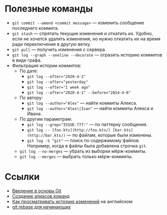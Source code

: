 # Полезные команды

- `git commit --amend <commit message>` — изменить сообщение последнего коммита.
- `git stash` — спрятать текущие изменения и откатить их. Удобно, если не хочется удалять изменения, но нужно откатить их на время ради переключения в другую ветку.
- `git pull` — получить изменения с сервера.
- `git log --graph --oneline --decorate` — отразить историю коммитов в виде графа.
- Фильтрация истории коммитов:
    - По дате:
        - `git log --after="2020-4-1"`
        - `git log --after="yesterday"`
        - `git log --after="1 week ago"`
        - `git log --after="2020-4-1" --before="2014-4-6"`
    - По автору:
        - `git log --author="Alex"` — найти коммиты Алекса.
        - `git log --author="Alex\|Ivan"` — найти коммиты Алекса и Ивана.
    - По другим параметрам:
        - `git log --grep="ISSUE-777:"` — по паттерну сообщения.
        - `git log -- [foo.kts](http://foo.kts/) [bar.kts](http://bar.kts/)` — по файлам, которые были изменены.
        - `git log -S "git"` — поиск по содержимому файлов. Например, когда в файлы была добавлена строчка `git`.
    - `git log --no-merges` — убрать из выборки мёрж-коммиты.
    - `git log --merges` — выбрать только мёрж-коммиты.

# Ссылки

- [Введение в основы Git](https://git-scm.com/book/ru/v2/Введение-Основы-Git)
- [Создание алиасов команд](https://git-scm.com/book/ru/v2/Основы-Git-Псевдонимы-в-Git)
- [Как просматривать историю изменений](https://www.atlassian.com/git/tutorials/git-log) на английском
- [git rebase для начинающих](https://habr.com/ru/post/337302/)
